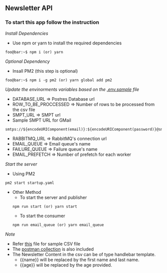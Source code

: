 ## Newsletter API

### To start this app follow the instruction

*Install Dependencies*
* Use npm or yarn to install the required dependencies
```console
foo@bar:~$ npm i (or) yarn
```

*Optional Dependency*
* Insall PM2 (this step is optional)
```console
foo@bar:~$ npm i -g pm2 (or) yarn global add pm2
```

*Update the envinorments variables based on the [.env.sample][env] file*
  * DATABASE_URL => Postres Database url
  * ROW_TO_BE_PROCCESSED => Number of rows to be processed from the csv file
  * SMPT_URL => SMPT url
  * Sample SMPT URL for GMail
  ```console
  smtps://${encodeURIComponent(email)}:${encodeURIComponent(password)}@smtp.gmail.com:465
  ```
  * RABBITMQ_URL => RabbitMQ's connection url
  * EMAIL_QUEUE => Email queue's name
  * FAILURE_QUEUE => Failure queue's name
  * EMAIL_PREFETCH => Number of prefetch for each worker

*Start the server*
  * Using PM2
  ```console
  pm2 start startup.yaml
  ```
  * Other Method
    * To start the server and publisher 
    ```console
    npm run start (or) yarn start
    ```
    * To start the consumer 
    ```console
    npm run email_queue (or) yarn email_queue
    ```

*Note*
  * Refer [this][csv] file for sample CSV file
  * The [postman collection][postman] is also included
  * The Newsletter Content in the csv can be of type handlebar template.
    * {{name}} will be replaced by the first name and last name.
    * {{age}} will be replaced by the age provided. 

[env]: https://github.com/jehincastic/newsletter-api/blob/master/.env.sample
[postman]: https://github.com/jehincastic/newsletter-api/blob/master/sample_files/postman_collection.json
[csv]: https://github.com/jehincastic/newsletter-api/blob/master/sample_files/sample_data.csv
